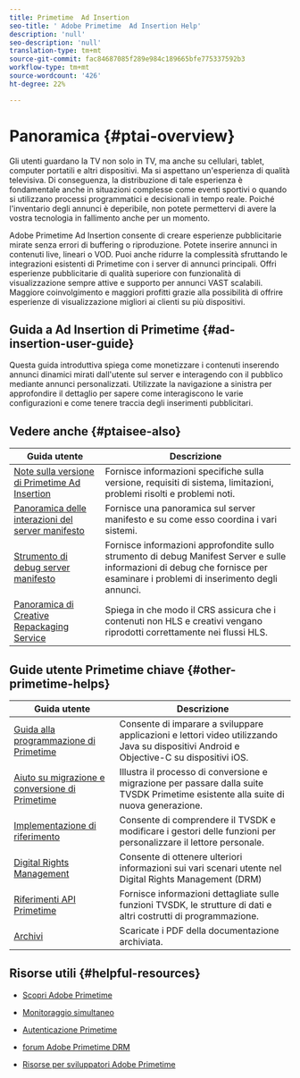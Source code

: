 ```yaml
---
title: Primetime  Ad Insertion
seo-title: ' Adobe Primetime  Ad Insertion Help'
description: 'null'
seo-description: 'null'
translation-type: tm+mt
source-git-commit: fac84687085f289e984c189665bfe775337592b3
workflow-type: tm+mt
source-wordcount: '426'
ht-degree: 22%

---
```



# Panoramica {#ptai-overview}

Gli utenti guardano la TV non solo in TV, ma anche su cellulari, tablet, computer portatili e altri dispositivi. Ma si aspettano un&#39;esperienza di qualità televisiva. Di conseguenza, la distribuzione di tale esperienza è fondamentale anche in situazioni complesse come eventi sportivi o quando si utilizzano processi programmatici e decisionali in tempo reale. Poiché l&#39;inventario degli annunci è deperibile, non potete permettervi di avere la vostra tecnologia in fallimento anche per un momento.

 Adobe Primetime  Ad Insertion consente di creare esperienze pubblicitarie mirate senza errori di buffering o riproduzione. Potete inserire annunci in contenuti live, lineari o VOD. Puoi anche ridurre la complessità sfruttando le integrazioni esistenti di Primetime con i server di annunci principali. Offri esperienze pubblicitarie di qualità superiore con funzionalità di visualizzazione sempre attive e supporto per annunci VAST scalabili. Maggiore coinvolgimento e maggiori profitti grazie alla possibilità di offrire esperienze di visualizzazione migliori ai clienti su più dispositivi.

## Guida a Ad Insertion di Primetime {#ad-insertion-user-guide}

Questa guida introduttiva spiega come monetizzare i contenuti inserendo annunci dinamici mirati dall&#39;utente sul server e interagendo con il pubblico mediante annunci personalizzati. Utilizzate la navigazione a sinistra per approfondire il dettaglio per sapere come interagiscono le varie configurazioni e come tenere traccia degli inserimenti pubblicitari.

## Vedere anche {#ptaisee-also}

| Guida utente | Descrizione |
|---|---|
| [Note sulla versione di Primetime  Ad Insertion](../release-notes/ptai-19x-release-notes.md) | Fornisce informazioni specifiche sulla versione, requisiti di sistema, limitazioni, problemi risolti e problemi noti. |
| [Panoramica delle interazioni del server manifesto](msapi-topics/ms-overview.md) | Fornisce una panoramica sul server manifesto e su come esso coordina i vari sistemi. |
| [Strumento di debug server manifesto](manifest-server-debugging-tool.md) | Fornisce informazioni approfondite sullo strumento di debug Manifest Server e sulle informazioni di debug che fornisce per esaminare i problemi di inserimento degli annunci. |
| [Panoramica di Creative Repackaging Service](creative-repackaging-service/crs-overview.md) | Spiega in che modo il CRS assicura che i contenuti non HLS e creativi vengano riprodotti correttamente nei flussi HLS. |

## Guide utente Primetime chiave {#other-primetime-helps}

| Guida utente | Descrizione |
|---|---|
| [Guida alla programmazione di Primetime](../programming/home.md) | Consente di imparare a sviluppare applicazioni e lettori video utilizzando Java su dispositivi Android e Objective-C su dispositivi iOS. |
| [Aiuto su migrazione e conversione di Primetime](../migration-guides/home.md) | Illustra il processo di conversione e migrazione per passare dalla suite TVSDK Primetime esistente alla suite di nuova generazione. |
| [Implementazione di riferimento](../android-reference-implementation/home.md) | Consente di comprendere il TVSDK e modificare i gestori delle funzioni per personalizzare il lettore personale. |
| [Digital Rights Management](../digital-rights-management/home.md) | Consente di ottenere ulteriori informazioni sui vari scenari utente nel Digital Rights Management (DRM) |
| [Riferimenti API Primetime](../reference/api-references.md) | Fornisce informazioni dettagliate sulle funzioni TVSDK, le strutture di dati e altri costrutti di programmazione. |
| [Archivi](https://helpx.adobe.com/primetime/archives.html) | Scaricate i PDF della documentazione archiviata. |

## Risorse utili {#helpful-resources}

* [Scopri  Adobe Primetime](https://www.adobe.com/in/marketing/primetime.html)

* [Monitoraggio simultaneo](https://tve.helpdocsonline.com/concurrency-monitoring-introduction)

* [Autenticazione Primetime](https://tve.helpdocsonline.com/home)

* [ forum Adobe Primetime DRM](https://forums.adobe.com/community/adobe_access)

* [ Risorse per sviluppatori Adobe Primetime](https://www.adobe.com/devnet/primetime.html)